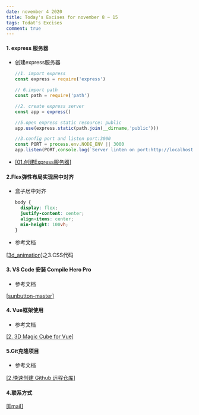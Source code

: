 ```yaml
---
date: november 4 2020
title: Today's Excises for november 8 ~ 15 
tags: Todat's Excises
comment: true
---
```

#### 1. express 服务器

- 创建express服务器

  ```js
  //1. import express
  const express = require('express')

  // 6.import path
  const path = require('path')

  //2. create express server
  const app = express()

  //5.open express static resource: public
  app.use(express.static(path.join(__dirname,'public')))

  //3.config port and listen port:3000
  const PORT = process.env.NODE_ENV || 3000
  app.listen(PORT,console.log(`Server linten on port:http://localhost:${PORT}...`))
  ```

- [[01.创建Express服务器]](https://web-oyster.github.io/2020/10/28/Node/Express/Tags/01.%E5%88%9B%E5%BB%BAExpress%20%E6%9C%8D%E5%8A%A1%E5%99%A8/)

#### 2.Flex弹性布局实现居中对齐

- 盒子居中对齐

  ```css
  body {
    display: flex;
    justify-content: center;
    align-items: center;
    min-height: 100vh;
  }
  ```

- 参考文档

[[3d_animation]](https://github.com/web-oyster/3d_animation)之3.CSS代码

#### 3. VS Code 安装 Compile Hero Pro

- 参考文档

[[sunbutton-master]](https://github.com/web-oyster/animation-master/tree/main/sunbutton-master)

#### 4. Vue框架使用

- 参考文档

[[2. 3D Magic Cube for Vue]](https://github.com/web-oyster/3d_animation/blob/main/README.md)

#### 5.Git克隆项目

- 参考文档

[[2.快速创建 Github 远程仓库]](https://web-oyster.github.io/2020/10/25/Git/Remote%20Repostories/%E5%BF%AB%E9%80%9F%E5%88%9B%E5%BB%BAGithub%E8%BF%9C%E7%A8%8B%E4%BB%93%E5%BA%93/)

#### 4.联系方式

[[Email]](yuanmin8888@outlook.com)
